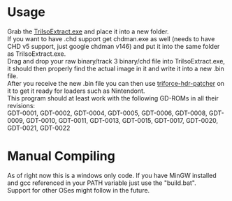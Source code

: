 # Usage
Grab the [TriIsoExtract.exe](bin/TriIsoExtract.exe?raw=true) and place it into a new folder.  
If you want to have .chd support get chdman.exe as well (needs to have CHD v5 support, just google chdman v146) and put it into the same folder as TriIsoExtract.exe.  
Drag and drop your raw binary/track 3 binary/chd file into TriIsoExtract.exe, it should then properly find the actual image in it and write it into a new .bin file.  
After you receive the new .bin file you can then use [triforce-hdr-patcher](https://github.com/FIX94/triforce-header-patcher) on it to get it ready for loaders such as Nintendont.  
This program should at least work with the following GD-ROMs in all their revisions:  
GDT-0001, GDT-0002, GDT-0004, GDT-0005, GDT-0006, GDT-0008, GDT-0009, GDT-0010, GDT-0011, GDT-0013, GDT-0015, GDT-0017, GDT-0020, GDT-0021, GDT-0022


# Manual Compiling
As of right now this is a windows only code. If you have MinGW installed and gcc referenced in your PATH variable just use the "build.bat".  
Support for other OSes might follow in the future.
